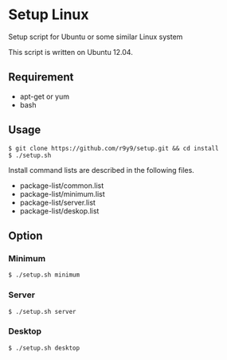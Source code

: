 Setup Linux
===========

Setup script for Ubuntu or some similar Linux system

This script is written on Ubuntu 12.04.

## Requirement

- apt-get or yum
- bash

## Usage
	$ git clone https://github.com/r9y9/setup.git && cd install
	$ ./setup.sh

Install command lists are described in the following files.

- package-list/common.list
- package-list/minimum.list
- package-list/server.list
- package-list/deskop.list

 
## Option
### Minimum
	$ ./setup.sh minimum

### Server
	$ ./setup.sh server

### Desktop
	$ ./setup.sh desktop
